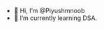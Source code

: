 - 👋 Hi, I’m @Piyushmnoob
- 🌱 I’m currently learning DSA.


<!---
Piyushmnoob/Piyushmnoob is a ✨ special ✨ repository because its `README.md` (this file) appears on your GitHub profile.
You can click the Preview link to take a look at your changes.
--->
